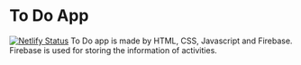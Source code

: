 # To Do App

[![Netlify Status](https://api.netlify.com/api/v1/badges/41b300e4-4e17-469f-b405-bd545b31de54/deploy-status)](https://app.netlify.com/sites/wonderful-swirles-82777c/deploys)
To Do app is made by HTML, CSS, Javascript and Firebase. Firebase is used for storing the information of activities.
